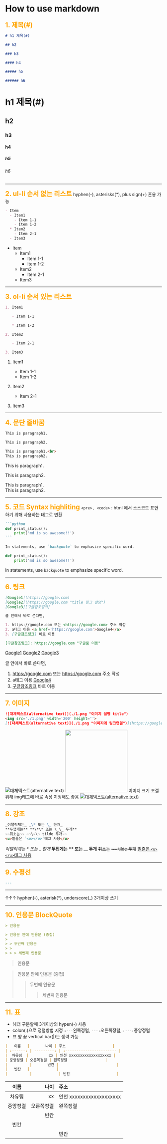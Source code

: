 # How to use markdown

<strong style="color:orange; font-size:1.5em">1. 제목(#)</strong>

```markdown
# h1 제목(#)

## h2

### h3

#### h4

##### h5

###### h6
```

# h1 제목(#)

## h2

### h3

#### h4

##### h5

###### h6

---

<strong style="color:orange; font-size:1.5em">2. ul-li 순서 없는 리스트</strong>
hyphen(-), asterisks(\*), plus sign(+) 혼용 가능

```markdown
- Item
  - Item1
    - Item 1-1
    - Item 1-2
  * Item2
    - Item 2-1
  - Item3
```

- Item
  - Item1
    - Item 1-1
    - Item 1-2
  * Item2
    - Item 2-1
  - Item3

---

<strong style="color:orange; font-size:1.5em">3. ol-li 순서 있는 리스트</strong>

```markdown
1. Item1

   - Item 1-1

   * Item 1-2

2. Item2

   - Item 2-1

3. Item3
```

1. Item1

   - Item 1-1

   * Item 1-2

2. Item2

   - Item 2-1

3. Item3

---

<strong style="color:orange; font-size:1.5em">4. 문단 줄바꿈</strong>

```markdown
This is paragraph1.

This is paragraph2.

This is paragraph1.<br>
This is paragraph2.
```

This is paragraph1.

This is paragraph2.

This is paragraph1.<br>
This is paragraph2.

---

<strong style="color:orange; font-size:1.5em">5. 코드 Syntax highliting</strong>
`<pre>, <code>` : html 에서 소스코드 표현하기 위해 사용하는 태그로 변환

````markdown
```python
def print_status():
    print('md is so awesome!!')
```

In statements, use `backquote` to emphasize specific word.
````

```python
def print_status():
    print('md is so awesome!!')
```

In statements, use `backquote` to emphasize specific word.

---

<strong style="color:orange; font-size:1.5em">6. 링크</strong>

```markdown
[Google1](https://google.com)
[Google2](https://google.com "title 링크 설명")
[Google3][구글참조링크]

글 안에서 바로 쓴다면,

1. https://google.com 또는 <https://google.com> 주소 작성
2. a태그 이용 <a href='https://google.com'>Google4</a>
3. [구글참조링크] 바로 이용

[구글참조링크]: https://google.com "구글로 이동"
```

[Google1](https://google.com)
[Google2](https://google.com "title 링크 설명")
[Google3][구글참조링크]

글 안에서 바로 쓴다면,

1. https://google.com 또는 <https://google.com> 주소 작성
2. a태그 이용 <a href='https://google.com'>Google4</a>
3. [구글참조링크] 바로 이용

[구글참조링크]: https://google.com "구글로 이동"

---

<strong style="color:orange; font-size:1.5em">7. 이미지</strong>

```markdown
![대체텍스트(alternative text)](./1.png "이미지 설명 title")
<img src='./1.png' width='200' height=''>
[![대체텍스트(alternative text)](./1.png "이미지에 링크연결")](https://google.com)
```

![대체텍스트(alternative text)](./1.png "이미지 설명 title")
<img src='./1.png' width='200' height=''>
이미지 크기 조절 위해 img태그에 바로 속성 지정해도 좋음
[![대체텍스트(alternative text)](./1.png "이미지에 링크연결")](https://google.com)

---

<strong style="color:orange; font-size:1.5em">8. 강조</strong>

```markdown
_이탤릭체는_ _\* 또는 \_ 한개_
**두껍게는** **\*\* 또는 \_\_ 두개**
~~취소는~~ ~~\~\~ tilde 두개~~
<u>밑줄은 `<u></u>`태그 사용</u>
```

_이탤릭체는_ _\* 또는 \_ 한개_
**두껍게는** **\*\* 또는 \_\_ 두개**
~~취소는~~ ~~\~\~ tilde 두개~~
<u>밑줄은 `<u></u>`태그 사용</u>

---

<strong style="color:orange; font-size:1.5em">9. 수평선</strong>

```markdown
---
```

---

↑↑↑
hyphen(-), asterisk(\*), underscore(\_) 3개이상 쓰기

---

<strong style="color:orange; font-size:1.5em">10. 인용문 BlockQuote</strong>

```markdown
> 인용문

> 인용문 안에 인용문 (중첩)
>
> > 두번째 인용문
> >
> > > 세번째 인용문
```

> 인용문

> 인용문 안에 인용문 (중첩)
>
> > 두번째 인용문
> >
> > > 세번째 인용문

---

<strong style="color:orange; font-size:1.5em">11. 표</strong>

- 헤더 구분할때 3개이상의 hypen(-) 사용
- colon(:)으로 정렬방법 지정
  `:---`왼쪽정렬, `---:`오른쪽정렬, `:---:`중앙정렬
- 표 양 끝 vertical bar(|)는 생략 가능

```markdown
|   이름   |       나이 | 주소                     |
| :------: | ---------: | :----------------------- |
|  차유림  |         xx | 인천 xxxxxxxxxxxxxxxxxxx |
| 중앙정렬 | 오른쪽정렬 | 왼쪽정렬                 |
|          |       빈칸 |                          |
|   빈칸   |            |
|          |            | 빈칸                     |
```

|   이름   |       나이 | 주소                     |
| :------: | ---------: | :----------------------- |
|  차유림  |         xx | 인천 xxxxxxxxxxxxxxxxxxx |
| 중앙정렬 | 오른쪽정렬 | 왼쪽정렬                 |
|          |       빈칸 |                          |
|   빈칸   |            |
|          |            | 빈칸                     |
